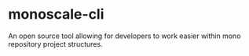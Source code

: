 # monoscale-cli
An open source tool allowing for developers to work easier within mono repository project structures.
